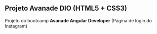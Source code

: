 ## Projeto Avanade DIO (HTML5 + CSS3)

Projeto do bootcamp **Avanade Angular Developer** (Página de login do Instagram)